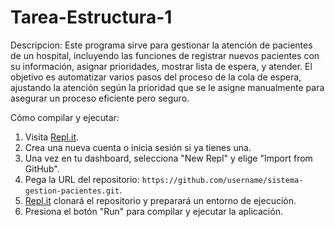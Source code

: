 # Tarea-Estructura-1

Descripcion:
Este programa sirve para gestionar la atención de pacientes de un hospital, incluyendo las funciones de registrar nuevos pacientes con su información, asignar prioridades, mostrar lista de espera, y atender. El objetivo es automatizar varios pasos del proceso de la cola de espera, ajustando la atención según la prioridad que se le asigne manualmente para asegurar un proceso eficiente pero seguro.

Cómo compilar y ejecutar:

1. Visita [Repl.it](https://repl.it/).
2. Crea una nueva cuenta o inicia sesión si ya tienes una.
3. Una vez en tu dashboard, selecciona "New Repl" y elige "Import from GitHub".
4. Pega la URL del repositorio: `https://github.com/username/sistema-gestion-pacientes.git`.
5. [Repl.it](http://repl.it/) clonará el repositorio y preparará un entorno de ejecución.
6. Presiona el botón "Run" para compilar y ejecutar la aplicación.
